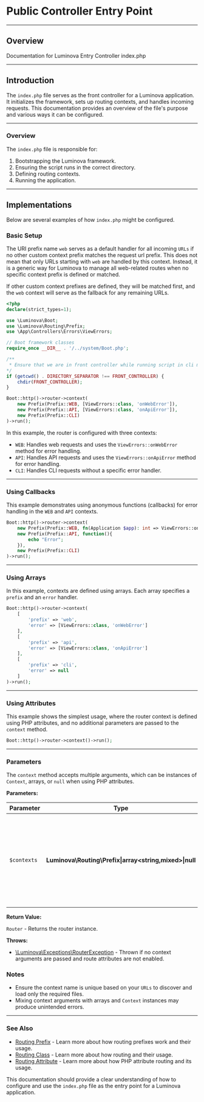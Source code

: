 # Public Controller Entry Point

***

## Overview

Documentation for Luminova Entry Controller index.php

***

## Introduction

The `index.php` file serves as the front controller for a Luminova application. It initializes the framework, sets up routing contexts, and handles incoming requests. This documentation provides an overview of the file's purpose and various ways it can be configured.

***

### Overview

The `index.php` file is responsible for:

1. Bootstrapping the Luminova framework.
2. Ensuring the script runs in the correct directory.
3. Defining routing contexts.
4. Running the application.

***

## Implementations

Below are several examples of how `index.php` might be configured.

### Basic Setup

The URI prefix name `web` serves as a default handler for all incoming `URLs` if no other custom context prefix matches the request url prefix. This does not mean that only URLs starting with `web` are handled by this context. Instead, it is a generic way for Luminova to manage all web-related routes when no specific context prefix is defined or matched. 

If other custom context prefixes are defined, they will be matched first, and the `web` context will serve as the fallback for any remaining URLs.

```php
<?php
declare(strict_types=1);

use \Luminova\Boot;
use \Luminova\Routing\Prefix;
use \App\Controllers\Errors\ViewErrors;

// Boot framework classes 
require_once __DIR__ . '/../system/Boot.php';

/**
 * Ensure that we are in front controller while running script in cli mode
*/
if (getcwd() . DIRECTORY_SEPARATOR !== FRONT_CONTROLLER) {
    chdir(FRONT_CONTROLLER);
}

Boot::http()->router->context(
    new Prefix(Prefix::WEB, [ViewErrors::class, 'onWebError']),
    new Prefix(Prefix::API, [ViewErrors::class, 'onApiError']),
    new Prefix(Prefix::CLI)
)->run();
```

In this example, the router is configured with three contexts:
- `WEB`: Handles web requests and uses the `ViewErrors::onWebError` method for error handling.
- `API`: Handles API requests and uses the `ViewErrors::onApiError` method for error handling.
- `CLI`: Handles CLI requests without a specific error handler.

***

### Using Callbacks

This example demonstrates using anonymous functions (callbacks) for error handling in the `WEB` and `API` contexts.

```php
Boot::http()->router->context(
    new Prefix(Prefix::WEB, fn(Application $app): int => ViewErrors::onWebError($app)),
    new Prefix(Prefix::API, function(){
        echo "Error";
    }),
    new Prefix(Prefix::CLI)
)->run();
```

***

### Using Arrays

In this example, contexts are defined using arrays. Each array specifies a `prefix` and an `error` handler.

```php
Boot::http()->router->context(
    [
        'prefix' => 'web',
        'error' => [ViewErrors::class, 'onWebError']
    ],
    [
        'prefix' => 'api',
        'error' => [ViewErrors::class, 'onApiError']
    ],
    [
        'prefix' => 'cli',
        'error' => null
    ]
)->run();
```

***

### Using Attributes

This example shows the simplest usage, where the router context is defined using PHP attributes, and no additional parameters are passed to the `context` method.

```php
Boot::http()->router->context()->run();
```

***

### Parameters

The `context` method accepts multiple arguments, which can be instances of `Context`, arrays, or `null` when using PHP attributes.

**Parameters:**

| Parameter | Type | Description |
|-----------|------|-------------|
| `$contexts` | **Luminova\Routing\Prefix\|array<string,mixed>\|null** | Arguments containing routing contexts or an array of arguments. Pass `null` or leave blank only when using route attributes. |

**Return Value:**

`Router` - Returns the router instance.

**Throws:**

- [\Luminova\Exceptions\RouterException](/running/exceptions.md#routerexception) - Thrown if no context arguments are passed and route attributes are not enabled.

### Notes

- Ensure the context name is unique based on your `URLs` to discover and load only the required files.
- Mixing context arguments with arrays and `Context` instances may produce unintended errors.

***
### See Also

- [Routing Prefix](/routing/url-prefix.md) - Learn more about how routing prefixes work and their usage.
- [Routing Class](/routing/url-routing.md) -  Learn more about how routing and their usage.
- [Routing Attribute](/routing/route-attribute.md) -  Learn more about how PHP attribute routing and its usage.

This documentation should provide a clear understanding of how to configure and use the `index.php` file as the entry point for a Luminova application.